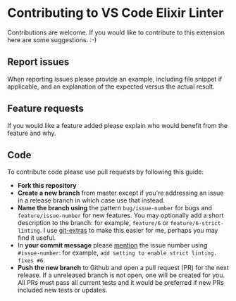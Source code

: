# Contributing to VS Code Elixir Linter

Contributions are welcome. If you would like to contribute to this extension here are some suggestions. :-)

## Report issues

When reporting issues please provide an example, including file snippet if applicable, and an explanation of the expected versus the actual result.

## Feature requests

If you would like a feature added please explain who would benefit from the feature and why.

## Code

To contribute code please use pull requests by following this guide:

- **Fork this repository**
- **Create a new branch** from master except if you're addressing an issue in a release branch in which case use that instead.
- **Name the branch using** the pattern `bug/issue-number` for bugs and `feature/issue-number` for new features. You may optionally add a short description to the branch: for example, `feature/6` or `feature/6-strict-linting`. I use [git-extras](https://github.com/tj/git-extras) to make this easier for me, perhaps you may find it useful.
- In **your commit message** please [mention](https://github.com/blog/957-introducing-issue-mentions) the issue number using `#issue-number`: for example, `add setting to enable strict linting. fixes #6`.
- **Push the new branch** to Github and open a pull request (PR) for the next release. If a unreleased branch is not open, one will be created for you. All PRs must pass all current tests and it would be preferred if new PRs included new tests or updates.

